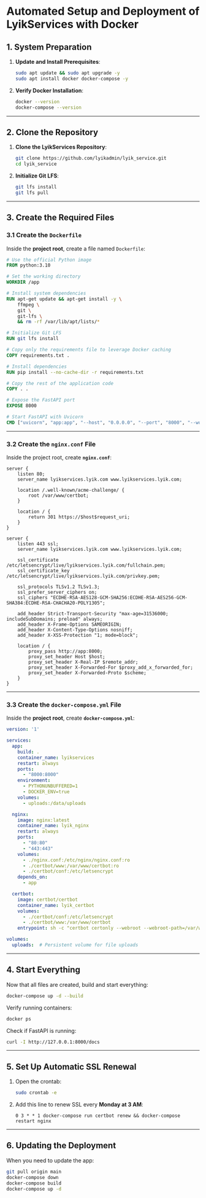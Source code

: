 # **Automated Setup and Deployment of LyikServices with Docker**

## **1. System Preparation**

1. **Update and Install Prerequisites**:
    ```bash
    sudo apt update && sudo apt upgrade -y
    sudo apt install docker docker-compose -y
    ```
    
2. **Verify Docker Installation**:
    ```bash
    docker --version
    docker-compose --version
    ```

---

## **2. Clone the Repository**

1. **Clone the LyikServices Repository**:
    ```bash
    git clone https://github.com/lyikadmin/lyik_service.git
    cd lyik_service
    ```

2. **Initialize Git LFS**:
    ```bash
    git lfs install
    git lfs pull
    ```

---

## **3. Create the Required Files**

### **3.1 Create the `Dockerfile`**

Inside the **project root**, create a file named `Dockerfile`:

```dockerfile
# Use the official Python image
FROM python:3.10

# Set the working directory
WORKDIR /app

# Install system dependencies
RUN apt-get update && apt-get install -y \
    ffmpeg \
    git \
    git-lfs \
    && rm -rf /var/lib/apt/lists/*

# Initialize Git LFS
RUN git lfs install

# Copy only the requirements file to leverage Docker caching
COPY requirements.txt .

# Install dependencies
RUN pip install --no-cache-dir -r requirements.txt

# Copy the rest of the application code
COPY . .

# Expose the FastAPI port
EXPOSE 8000

# Start FastAPI with Uvicorn
CMD ["uvicorn", "app:app", "--host", "0.0.0.0", "--port", "8000", "--workers", "4"]
```

---

### **3.2 Create the `nginx.conf` File**

Inside the project root, create **`nginx.conf`**:

```nginx
server {
    listen 80;
    server_name lyikservices.lyik.com www.lyikservices.lyik.com;

    location /.well-known/acme-challenge/ {
        root /var/www/certbot;
    }

    location / {
        return 301 https://$host$request_uri;
    }
}

server {
    listen 443 ssl;
    server_name lyikservices.lyik.com www.lyikservices.lyik.com;

    ssl_certificate /etc/letsencrypt/live/lyikservices.lyik.com/fullchain.pem;
    ssl_certificate_key /etc/letsencrypt/live/lyikservices.lyik.com/privkey.pem;

    ssl_protocols TLSv1.2 TLSv1.3;
    ssl_prefer_server_ciphers on;
    ssl_ciphers "ECDHE-RSA-AES128-GCM-SHA256:ECDHE-RSA-AES256-GCM-SHA384:ECDHE-RSA-CHACHA20-POLY1305";

    add_header Strict-Transport-Security "max-age=31536000; includeSubDomains; preload" always;
    add_header X-Frame-Options SAMEORIGIN;
    add_header X-Content-Type-Options nosniff;
    add_header X-XSS-Protection "1; mode=block";

    location / {
        proxy_pass http://app:8000;
        proxy_set_header Host $host;
        proxy_set_header X-Real-IP $remote_addr;
        proxy_set_header X-Forwarded-For $proxy_add_x_forwarded_for;
        proxy_set_header X-Forwarded-Proto $scheme;
    }
}
```

---

### **3.3 Create the `docker-compose.yml` File**

Inside the **project root**, create **`docker-compose.yml`**:

```yaml
version: '1'

services:
  app:
    build: .
    container_name: lyikservices
    restart: always
    ports:
      - "8000:8000"
    environment:
      - PYTHONUNBUFFERED=1
      - DOCKER_ENV=true
    volumes:
      - uploads:/data/uploads

  nginx:
    image: nginx:latest
    container_name: lyik_nginx
    restart: always
    ports:
      - "80:80"
      - "443:443"
    volumes:
      - ./nginx.conf:/etc/nginx/nginx.conf:ro
      - ./certbot/www:/var/www/certbot:ro
      - ./certbot/conf:/etc/letsencrypt
    depends_on:
      - app

  certbot:
    image: certbot/certbot
    container_name: lyik_certbot
    volumes:
      - ./certbot/conf:/etc/letsencrypt
      - ./certbot/www:/var/www/certbot
    entrypoint: sh -c "certbot certonly --webroot --webroot-path=/var/www/certbot --email you@example.com --agree-tos --no-eff-email --force-renewal -d lyikservices.lyik.com -d www.lyikservices.lyik.com"

volumes:
  uploads:  # Persistent volume for file uploads

```

---

## **4. Start Everything**

Now that all files are created, build and start everything:

```bash
docker-compose up -d --build
```

Verify running containers:
```bash
docker ps
```

Check if FastAPI is running:
```bash
curl -I http://127.0.0.1:8000/docs
```

---

## **5. Set Up Automatic SSL Renewal**

1. Open the crontab:
   ```bash
   sudo crontab -e
   ```
2. Add this line to renew SSL every **Monday at 3 AM**:
   ```
   0 3 * * 1 docker-compose run certbot renew && docker-compose restart nginx
   ```

---

## **6. Updating the Deployment**

When you need to update the app:
```bash
git pull origin main
docker-compose down
docker-compose build
docker-compose up -d
```